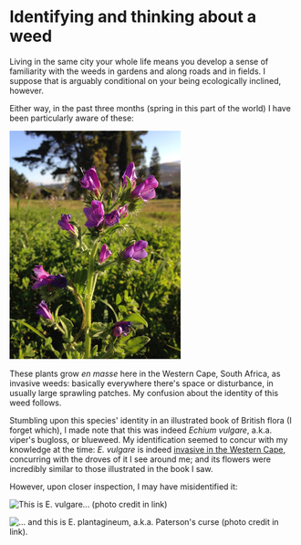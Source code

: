 # Identifying and thinking about a weed

Living in the same city your whole life means you develop a sense of familiarity with the weeds in gardens and along roads and in fields. I suppose that is arguably conditional on your being ecologically inclined, however.

Either way, in the past three months (spring in this part of the world) I have been particularly aware of these:

![The weed in question, from a green space in my neighbourhood, Cape Town, South Africa.](posts/weed-id/Durbanville-weed.jpg)

These plants grow *en masse* here in the Western Cape, South Africa, as invasive weeds: basically everywhere there's space or disturbance, in usually large sprawling patches. My confusion about the identity of this weed follows.

Stumbling upon this species' identity in an illustrated book of British flora (I forget which), I made note that this was indeed *Echium vulgare*, a.k.a. viper's bugloss, or blueweed. My identification seemed to concur with my knowledge at the time: *E. vulgare* is indeed [invasive in the Western Cape](http://www.invasives.org.za/legislation/item/244-blue-echium-echium-vulgare), concurring with the droves of it I see around me; and its flowers were incredibly similar to those illustrated in the book I saw.

However, upon closer inspection, I may have misidentified it:

![[This](https://en.wikipedia.org/wiki/Echium_vulgare#/media/File:Echium_vulgare_L.jpg) is E. vulgare... (photo credit in link)](posts/weed-id/Echium_vulgare_L.jpg)

![... and this is E. plantagineum, a.k.a. Paterson's curse (photo credit in link).]()
